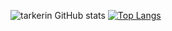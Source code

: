 ![tarkerin GitHub stats](https://github-readme-stats.vercel.app/api?username=tarkerin&show_icons=true&theme=gruvbox)
[![Top Langs](https://github-readme-stats.vercel.app/api/top-langs/?username=tarkerin&layout=compact&theme=gruvbox)](https://github.com/anuraghazra/github-readme-stats)
